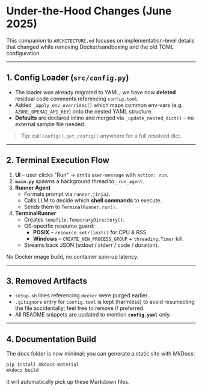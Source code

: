 # Under-the-Hood Changes (June 2025)

This companion to `ARCHITECTURE.md` focuses on implementation-level details that
changed while removing Docker/sandboxing and the old TOML configuration.

---

## 1. Config Loader (`src/config.py`)

* The loader was already migrated to YAML; we have now **deleted** residual code
  comments referencing `config.toml`.
* Added `_apply_env_overrides()` which maps common env-vars (e.g.
  `AZURE_OPENAI_API_KEY`) onto the nested YAML structure.
* **Defaults** are declared inline and merged via `_update_nested_dict()` – no
  external sample file needed.

> Tip: call `Config().get_config()` anywhere for a full resolved dict.

---

## 2. Terminal Execution Flow

1. **UI** – user clicks "Run" → emits `user-message` with `action: run`.
2. **`main.py`** spawns a background thread to `_run_agent`.
3. **Runner Agent**
   * Formats prompt via `runner.jinja2`.
   * Calls LLM to decide which **shell commands** to execute.
   * Sends them to `TerminalRunner.run()`.
4. **TerminalRunner**
   * Creates `tempfile.TemporaryDirectory()`.
   * OS-specific resource guard:
     * **POSIX** – `resource.setrlimit()` for CPU & RSS.
     * **Windows** – `CREATE_NEW_PROCESS_GROUP` + `threading.Timer` kill.
   * Streams back JSON (stdout / stderr / code / duration).

No Docker image build, no container spin-up latency.

---

## 3. Removed Artifacts

* `setup.sh` lines referencing `docker` were purged earlier.
* `.gitignore` entry for `config.toml` is kept (harmless) to avoid resurrecting
  the file accidentally; feel free to remove if preferred.
* All README snippets are updated to mention **`config.yaml`** only.

---

## 4. Documentation Build

The docs folder is now minimal; you can generate a static site with MkDocs:

```bash
pip install mkdocs-material
mkdocs build
```

It will automatically pick up these Markdown files.
